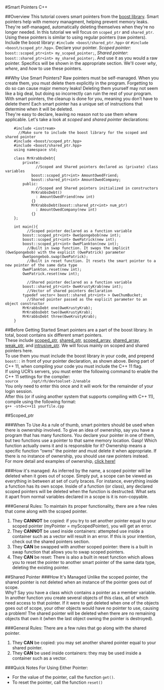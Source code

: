 #Smart Pointers C++

##Overview
This tutorial covers smart pointers from the 
[boost library](http://www.boost.org/doc/libs/1_57_0/libs/smart_ptr/smart_ptr.htm).
Smart pointers help with memory managment, helping prevent memory leaks.
They're self-managed, automatically deleting themselves when they're no longer needed.
In this tutorial we will focus on `scoped_ptr` and `shared_ptr`. 
Using these pointers is similar to using regular pointers (raw pointers). 
Include the boost library: `#include <boost/shared_ptr.hpp>` or `#include <boost/scoped_ptr.hpp>`.
Declare your pointer. *Scoped pointer*: `boost::scoped_ptr<int> my_scoped_pointer;`,    *Shared pointer*: `boost::shared_ptr<int> my_shared_pointer;`. 
And use it as you would a raw pointer.
Specifics will be shown in the appropriate section.
We'll cover *why*, *where*, and *how* to use these pointers.

##Why Use Smart Pointers?
Raw pointers must be self-managed. 
When you create them, you must delete them explicitly in the program. 
Forgetting to do so can cause major memory leaks! 
Deleting them yourself may not seem like a big deal, but doing so incorrectly can ruin the rest of your program. 
With smart pointers, the cleanup is done for you, meaning you don’t have to delete them! 
Each smart pointer has a unique set of instructions that determine when it will be deleted.  
They're easy to declare, leaving no reason not to use them where applicable. Let's take a look at *scoped* and *shared pointer* declarations:

```
	#include <iostream>
	  //Make sure to include the boost library for the scoped and shared pointer
	#include <boost/scoped_ptr.hpp>
	#include <boost/shared_ptr.hpp>
	using namespace std;
		
	class MrKrabbsDebt{
		private:
			  //Scoped and Shared pointers declared as (private) class variables
			boost::scoped_ptr<int> AmountOwedFriend;
			boost::shared_ptr<int> AmountOwedCompany;
		public:
			  //Scoped and Shared pointers initialized in constructors
			MrKrabbsDebt()
			  : AmountOwedFriend(new int)
			{}
			MrKrabbsDebt(boost::shared_ptr<int> num_ptr)
			  : AmountOwedCompany(new int)
			{}
	};	
	
	int main(){
		  //Scoped pointer declared as a function variable
		boost::scoped_ptr<int> OweSpongebob(new int);	
		boost::scoped_ptr<int> OwePatrick(new int);
		boost::scoped_ptr<int> OwePlankton(new int);
		  //Built in swap function. It swaps the implicit (OweSpongebob) with the explicit (OwePatrick) parameter
		OweSpongebob.swap(OwePatrick);	
		  //Built in reset function. It resets the smart pointer to a new pointer of the same data type
		OwePlankton.reset(new int);		
		OwePatrick.reset(new int);
		
		  //Shared pointer declared as a function variable
		boost::shared_ptr<int> OweKrustyKrab(new int);
		  //Vector of shared pointers declaration
		typedef vector< boost::shared_ptr<int> > OweChumBucket;
		  //Shared pointer passed as the explicit parameter to an object constructor
		MrKrabbsDebt one(OweKrustyKrab);
		MrKrabbsDebt two(OweKrustyKrab);
		MrKrabbsDebt three(OweKrustyKrab);
	}
```
##Before Getting Started
Smart pointers are a part of the boost library.
In total, boost contains six different smart pointers.  
These include 
[scoped_ptr](http://www.boost.org/doc/libs/1_57_0/libs/smart_ptr/scoped_ptr.htm),
[shared_ptr](http://www.boost.org/doc/libs/1_57_0/libs/smart_ptr/shared_ptr.htm), 
[scoped_array](http://www.boost.org/doc/libs/1_57_0/libs/smart_ptr/scoped_array.htm), 
[shared_array](http://www.boost.org/doc/libs/1_57_0/libs/smart_ptr/shared_array.htm), 
[weak_ptr](http://www.boost.org/doc/libs/1_57_0/libs/smart_ptr/weak_ptr.htm), 
and [intrusive_ptr](http://www.boost.org/doc/libs/1_57_0/libs/smart_ptr/intrusive_ptr.html). 
We will focus mainly on scoped and shared pointers here.   
To use them you must include the boost library in your code, and prepend `boost::` in front of your pointer declaration, as shown above.
Being part of C++ 11, when compiling your code you must include the C++ 11 flag.  
If using UCR’s servers, you must enter the following command to enable the C++ 11 settings for the compiler:   
`source	     /opt/rh/devtoolset-2/enable`   
You only need to enter this once and it will work for the remainder of your login session.   
After this (or if using another system that supports compiling with C++ 11), compile using the following format:   
`g++ -std=c++11 yourfile.cpp`

##Scoped_ptr

###When To Use
As a rule of thumb, smart pointers should be used when there is ownership involved.
To give an idea of ownership, say you have a program that has many functions.
You declare your pointer in one of them, but two functions use a pointer to that same memory location.
Gasp! Which function actually owns it and is responsible for it?
Ownership means a specific function “owns” the pointer and must delete it when appropriate.
If there is no instance of ownership, you should use raw pointers instead.  
For more detail and examples of ownership, 
[click here!](http://ericlavesson.blogspot.com/2013/03/c-ownership-semantics.html)

###How it's managed:
As inferred by the name, a scoped pointer will be deleted when it goes out of scope. 
Simply put, a scope can be viewed as everything in between at set of curly braces.
For instance, everything inside a function has its own scope. 
Inside of a function (or class), any declared scoped pointers will be deleted when the function is destructed. 
What sets it apart from normal variables declared in a scope is it is non-copyable. 

###General Rules:
To maintain its proper functionality, there are a few rules that come along with the scoped pointer. 

1. They **CANNOT** be copied: if you try to set another pointer equal to your scoped pointer (myPointer = myScopedPointer), you will get an error.
2. They **CANNOT** be used inside containers: attempted use inside a container such as a vector will result in an error. If this is your intention, check out the shared pointers section.
3. They **CAN** be swapped with another scoped pointer: there is a built in swap function that allows you to swap scoped pointers.
4. They **CAN** be reset: There is also a built in reset function which allows you to reset the pointer to another smart pointer of the same data type, deleting the existing pointer.

##Shared Pointer
###How It's Managed
Unlike the scoped pointer, the shared pointer is not deleted when an instance of the pointer goes out of scope.  
Why? Say you have a class which contains a pointer as a member variable.
In another function you create several objects of this class, all of which need access to that pointer.
If it were to get deleted when one of the objects goes out of scope, your other objects would have no pointer to use, causing a problem!
The shared pointer will be deleted when there are no remaining objects that own it (when the last object owning the pointer is destroyed).

###General Rules:
There are a few rules that go along with the shared pointer. 

1. They **CAN** be copied: you may set another shared pointer equal to your shared pointer.
2. They **CAN** be used inside containers: they may be used inside a container such as a vector.

###Quick Notes For Using Either Pointer: 
* For the value of the pointer, call the function `get()`.    
* To reset the pointer, call the function `reset()`


